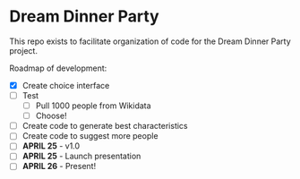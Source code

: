 # Dream Dinner Party
This repo exists to facilitate organization of code for the Dream Dinner Party project.

Roadmap of development:
- [x] Create choice interface
- [ ] Test
    - [ ] Pull 1000 people from Wikidata
    - [ ] Choose!
- [ ] Create code to generate best characteristics
- [ ] Create code to suggest more people
- [ ] **APRIL 25** - v1.0
- [ ] **APRIL 25** - Launch presentation
- [ ] **APRIL 26** - Present!